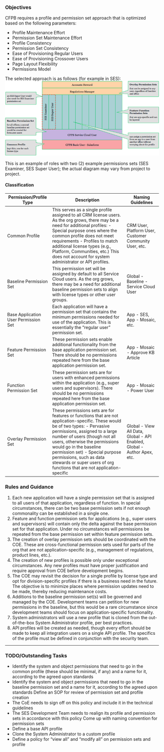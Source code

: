 ### Objectives
CFPB requires a profile and permission set approach that is optimized based on the following parameters:

* Profile Maintenance Effort
* Permission Set Maintenance Effort
* Profile Consistency
* Permission Set Consistency
* Ease of Provisioning Regular Users
* Ease of Provisioning Crossover Users
* Page Layout Flexibility
* Permissions Model

The selected approach is as follows (for example in SES):
![](profile_model.png)

This is an example of roles with two (2) example permissions sets (SES Examiner, SES Super User); the actual diagram may vary from project to project.


#### Classification
Permission/Profile Type | Description | Naming Guidelines
----|----|-----------------
Common Profile | This serves as a single profile assigned to all CRM license users. As the org grows, there may be a need for additional profiles: - Special purpose ones where the common profile does not meet requirements - Profiles to match additional license types (e.g., Platform, Communities, etc.) This does not account for system administrator or API profiles.|CRM User, Platform User, Customer Community User, etc.
Baseline Permission Set | This permission set will be assigned by default to all Service Cloud users. As the org grows, there may be a need for additional baseline permission sets to align with license types or other user groups. | Global - Baseline - Service Cloud User
Base Application User Permission Set | Each application will have a permission set that contains the minimum permissions needed for use of the application. This is essentially the “regular user” permission set. | App - SES, App - Mosaic, etc.
Feature Permission Set | These permission sets enable additional functionality from the base application permission set. There should be no permissions repeated here from the base application permission set. | App - Mosaic - Approve KB Article
Function Permission Set | These permission sets are for users with enhanced permissions within the application (e.g., super users and supervisors). There should be no permissions repeated here from the base application permission set. | App - Mosaic - Power User
Overlay Permission Set | These permissions sets are for features or functions that are not application-specific. These would be of two types: - Pervasive permissions, assigned to a large number of users (though not all users, otherwise the permissions would go in the baseline permission set) - Special purpose permissions, such as data stewards or super users of org functions that are not application-specific | Global - View All Data, Global - API Enabled, Global - Author Apex, etc.


### Rules and Guidance
1. Each new application will have a single permission set that is assigned to all users of that application, regardless of function. In special circumstances, there can be two base permission sets if not enough commonality can be established in a single one.
1. Feature and function permission sets for applications (e.g., super users and supervisors) will contain only the delta against the base permission set for that application. Under no circumstances will permissions be repeated from the base permission set within feature permission sets.
1. The creation of overlay permission sets should be coordinated with the COE. These are cross-functional permission sets used for parts of the org that are not application-specific (e.g., management of regulations, product lines, etc.).
1. The creation of new profiles is possible only under exceptional circumstances. Any new profiles must have proper justification and require approval from COE before development begins.
1. The COE may revisit the decision for a single profile by license type and opt for division-specific profiles if there is a business need in the future. The objective is to minimize places where permission updates need to be made, thereby reducing maintenance costs.
1. Additions to the baseline permission set(s) will be governed and managed by the COE. Development teams can petition for new permissions in the baseline, but this would be a rare circumstance since development teams should focus on application-specific functionality.
1. System administrators will use a new profile that is cloned from the out-of-the-box System Administrator profile, per best practices.
1. API profiles will be created as needed, though every effort should be made to keep all integration users on a single API profile. The specifics of the profile must be defined in conjunction with the security team.

____

### TODO/Outstanding Tasks
- Identify the system and object permissions that need to go in the common profile (these should be minimal, if any) and a name for it, according to the agreed upon standards
- Identify the system and object permissions that need to go in the baseline permission set and a name for it, according to the agreed upon standards
Define an SOP for review of permission set and profile creation
- The CoE needs to sign off on this policy and include it in the technical guidelines
- The SES Development Team needs to realign its profile and permission sets in accordance with this policy
Come up with naming convention for permission sets
- Define a base API profile
- Clone the System Administrator to a custom profile
- Define a policy for “view all” and “modify all” on permission sets and profile

